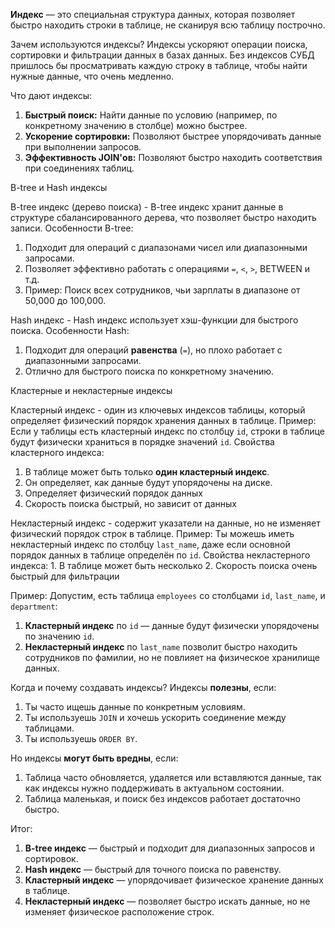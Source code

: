 **Индекс** — это специальная структура данных, которая позволяет быстро находить строки в таблице, не сканируя всю таблицу построчно.

Зачем используются индексы? 
Индексы ускоряют операции поиска, сортировки и фильтрации данных в базах данных. Без индексов СУБД пришлось бы просматривать каждую строку в таблице, чтобы найти нужные данные, что очень медленно.

Что дают индексы:
 1. **Быстрый поиск:** Найти данные по условию (например, по конкретному значению в столбце) можно быстрее.
 2. **Ускорение сортировки:** Позволяют быстрее упорядочивать данные при выполнении запросов.
 3. **Эффективность JOIN'ов:** Позволяют быстро находить соответствия при соединениях таблиц.

B-tree и Hash индексы

B-tree индекс (дерево поиска) - B-tree индекс хранит данные в структуре сбалансированного дерева, что позволяет быстро находить записи.
Особенности B-tree:
1. Подходит для операций с диапазонами чисел или диапазонными запросами.
2. Позволяет эффективно работать с операциями `=`, `<`, `>`, BETWEEN и т.д.
3. Пример: Поиск всех сотрудников, чьи зарплаты в диапазоне от 50,000 до 100,000.

Hash индекс - Hash индекс использует хэш-функции для быстрого поиска.
Особенности Hash:
1. Подходит для операций **равенства** (`=`), но плохо работает с диапазонными запросами.
2. Отлично для быстрого поиска по конкретному значению.

Кластерные и некластерные индексы

Кластерный индекс - один из ключевых индексов таблицы, который определяет физический порядок хранения данных в таблице.
Пример: 
Если у таблицы есть кластерный индекс по столбцу `id`, строки в таблице будут физически храниться в порядке значений `id`.
Свойства кластерного индекса:
1. В таблице может быть только **один кластерный индекс**.
2. Он определяет, как данные будут упорядочены на диске.
3. Определяет физический порядок данных
4. Скорость поиска быстрый, но зависит от данных

Некластерный индекс -  содержит указатели на данные, но не изменяет физический порядок строк в таблице.
Пример: Ты можешь иметь некластерный индекс по столбцу `last_name`, даже если основной порядок данных в таблице определён по `id`.
Свойства некластерного индекса:
	1. В таблице может быть несколько
	2. Скорость поиска очень быстрый для фильтрации

Пример: Допустим, есть таблица `employees` со столбцами `id`, `last_name`, и `department`:
1. **Кластерный индекс** по `id` — данные будут физически упорядочены по значению `id`.
2. **Некластерный индекс** по `last_name` позволит быстро находить сотрудников по фамилии, но не повлияет на физическое хранилище данных.

Когда и почему создавать индексы?
Индексы **полезны**, если:
1. Ты часто ищешь данные по конкретным условиям.
2. Ты используешь `JOIN` и хочешь ускорить соединение между таблицами.
3. Ты используешь `ORDER BY`.

Но индексы **могут быть вредны**, если:
1. Таблица часто обновляется, удаляется или вставляются данные, так как индексы нужно поддерживать в актуальном состоянии.
2. Таблица маленькая, и поиск без индексов работает достаточно быстро.

Итог:
1. **B-tree индекс** — быстрый и подходит для диапазонных запросов и сортировок.
2. **Hash индекс** — быстрый для точного поиска по равенству.
3. **Кластерный индекс** — упорядочивает физическое хранение данных в таблице.
4. **Некластерный индекс** — позволяет быстро искать данные, но не изменяет физическое расположение строк.